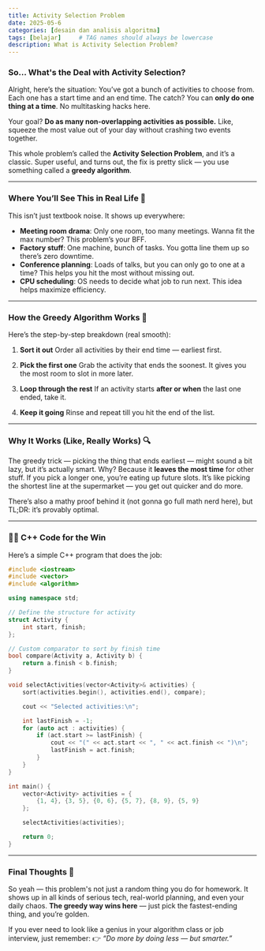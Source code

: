 ```yaml
---
title: Activity Selection Problem
date: 2025-05-6
categories: [desain dan analisis algoritma]
tags: [belajar]     # TAG names should always be lowercase
description: What is Activity Selection Problem?
---
```


### So... What's the Deal with Activity Selection?

Alright, here’s the situation: You’ve got a bunch of activities to choose from. Each one has a start time and an end time. The catch? You can **only do one thing at a time**. No multitasking hacks here.

Your goal? **Do as many non-overlapping activities as possible.** Like, squeeze the most value out of your day without crashing two events together.

This whole problem’s called the **Activity Selection Problem**, and it’s a classic. Super useful, and turns out, the fix is pretty slick — you use something called a **greedy algorithm**.

---

### Where You’ll See This in Real Life 📅

This isn’t just textbook noise. It shows up everywhere:

* **Meeting room drama**: Only one room, too many meetings. Wanna fit the max number? This problem’s your BFF.
* **Factory stuff**: One machine, bunch of tasks. You gotta line them up so there’s zero downtime.
* **Conference planning**: Loads of talks, but you can only go to one at a time? This helps you hit the most without missing out.
* **CPU scheduling**: OS needs to decide what job to run next. This idea helps maximize efficiency.

---

### How the Greedy Algorithm Works 🧠

Here’s the step-by-step breakdown (real smooth):

1. **Sort it out**
   Order all activities by their end time — earliest first.

2. **Pick the first one**
   Grab the activity that ends the soonest. It gives you the most room to slot in more later.

3. **Loop through the rest**
   If an activity starts **after or when** the last one ended, take it.

4. **Keep it going**
   Rinse and repeat till you hit the end of the list.

---

### Why It Works (Like, Really Works) 🔍

The greedy trick — picking the thing that ends earliest — might sound a bit lazy, but it’s actually smart.
Why? Because it **leaves the most time** for other stuff. If you pick a longer one, you’re eating up future slots. It’s like picking the shortest line at the supermarket — you get out quicker and do more.

There’s also a mathy proof behind it (not gonna go full math nerd here), but TL;DR: it’s provably optimal.

---

### 🧑‍💻 C++ Code for the Win

Here’s a simple C++ program that does the job:

```cpp
#include <iostream>
#include <vector>
#include <algorithm>

using namespace std;

// Define the structure for activity
struct Activity {
    int start, finish;
};

// Custom comparator to sort by finish time
bool compare(Activity a, Activity b) {
    return a.finish < b.finish;
}

void selectActivities(vector<Activity>& activities) {
    sort(activities.begin(), activities.end(), compare);

    cout << "Selected activities:\n";

    int lastFinish = -1;
    for (auto act : activities) {
        if (act.start >= lastFinish) {
            cout << "(" << act.start << ", " << act.finish << ")\n";
            lastFinish = act.finish;
        }
    }
}

int main() {
    vector<Activity> activities = {
        {1, 4}, {3, 5}, {0, 6}, {5, 7}, {8, 9}, {5, 9}
    };

    selectActivities(activities);

    return 0;
}
```

---

### Final Thoughts 💬

So yeah — this problem's not just a random thing you do for homework. It shows up in all kinds of serious tech, real-world planning, and even your daily chaos.
**The greedy way wins here** — just pick the fastest-ending thing, and you’re golden.

If you ever need to look like a genius in your algorithm class or job interview, just remember:
👉 *“Do more by doing less — but smarter.”*
